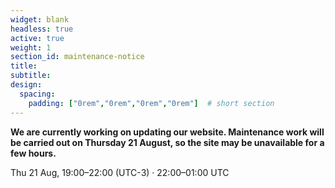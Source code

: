 ```yaml
---
widget: blank
headless: true
active: true
weight: 1
section_id: maintenance-notice
title:
subtitle:
design:
  spacing:
    padding: ["0rem","0rem","0rem","0rem"]  # short section
---
```


<div class="md-alert" role="status" aria-live="polite">
  <p><strong>We are currently working on updating our website. Maintenance work will be carried out on Thursday 21 August, so the site may be unavailable for a few hours.</strong></p>
  <p class="md-alert-time">Thu 21 Aug, 19:00–22:00 (UTC-3) · 22:00–01:00 UTC</p>
</div>
